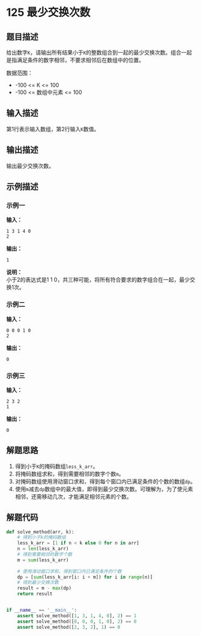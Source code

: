 # 125 最少交换次数

## 题目描述

给出数字`K`，请输出所有结果小于`K`的整数组合到一起的最少交换次数。组合一起是指满足条件的数字相邻，不要求相邻后在数组中的位置。

数据范围：
- -100 <= K <= 100
- -100 <= 数组中元素 <= 100

## 输入描述

第1行表示输入数组，第2行输入`K`数值。

## 输出描述

输出最少交换次数。

## 示例描述

### 示例一

**输入：**
```text
1 3 1 4 0
2
```

**输出：**
```text
1
```

**说明：**  
小于2的表达式是1 1 0，共三种可能，将所有符合要求的数字组合在一起，最少交换1次。

### 示例二

**输入：**
```text
0 0 0 1 0
2
```

**输出：**
```text
0
```

### 示例三

**输入：**
```text
2 3 2
1
```

**输出：**
```text
0
```

## 解题思路

1. 得到小于`K`的掩码数组`less_k_arr`。
2. 将掩码数组求和，得到需要相邻的数字个数`m`。
3. 对掩码数组使用滑动窗口求和，得到每个窗口内已满足条件的个数的数组`dp`。
4. 使用`m`减去`dp`数组中的最大值，即得到最少交换次数。可理解为，为了使元素相邻，还需移动几次，才能满足相邻元素的个数。

## 解题代码

```python
def solve_method(arr, k):
    # 得到小于k的掩码数组
    less_k_arr = [1 if n < k else 0 for n in arr]
    n = len(less_k_arr)
    # 得到需要相邻的数字个数
    m = sum(less_k_arr)
    
    # 使用滑动窗口求和，得到窗口内已满足条件的个数
    dp = [sum(less_k_arr[i: i + m]) for i in range(n)]
    # 得到最少交换次数
    result = m - max(dp)
    return result


if __name__ == '__main__':
    assert solve_method([1, 3, 1, 4, 0], 2) == 1
    assert solve_method([0, 0, 0, 1, 0], 2) == 0
    assert solve_method([2, 3, 2], 1) == 0
```